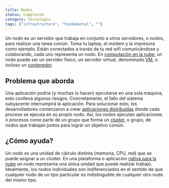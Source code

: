 ```yaml
---
title: Nodos
status: Completed
category: Tecnología
tags: ["infrastructure", "fundamental", ""]
---
```


Un nodo es un servidor que trabaja en conjunto a otros servidores, o nodos, para realizar una tarea común.
Toma tu laptop, el módem y la impresora como ejemplo.
Están conectados a través de tu red wifi comunicándose y colaborando, cada uno representa un nodo.
En [computación en la nube](/es/cloud-computing/), un nodo puede ser un servidor físico,
un servidor virtual, denominado [VM](/es/virtual-machine/), o incluso un [contenedor](/es/container/).

## Problema que aborda

Una aplicación podría (y muchas lo hacen) ejecutarse en una sola máquina, esto conlleva algunos riesgos.
Concretamente, el fallo del sistema subyacente interrumpirá la aplicación.
Para solucionar esto, los desarrolladores comenzaron a crear [aplicaciones distribuidas](/es/distributed-apps/) donde cada proceso se ejecuta en su propio nodo.
Así, los nodos ejecutan aplicaciones o procesos como parte de un grupo que forma un [clúster](/es/cluster/), o grupo, de nodos que trabajan juntos para lograr un objetivo común.

## ¿Cómo ayuda?

Un nodo es una unidad de cálculo distinta (memoria, CPU, red) que se puede asignar a un clúster.
En una plataforma o aplicación [nativa para la nube](/es/cloud-native-tech/) un nodo representa una única unidad que puede realizar trabajo.
Idealmente, los nodos individuales son indiferenciados en el sentido de que
cualquier nodo de un tipo particular es indistinguible de cualquier otro nodo del mismo tipo.
